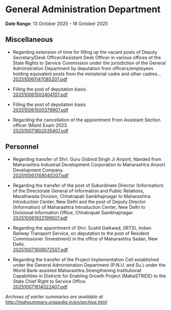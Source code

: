 # General Administration Department

**Date Range**: 13 October 2025 - 18 October 2025


## Miscellaneous
- Regarding extension of time for filling up the vacant posts of Deputy Secretary/Desk Officer/Assistant Desk Officer in various offices of the State Rights to Service Commission under the jurisdiction of the General Administration Department by deputation from officers/employees holding equivalent posts from the ministerial cadre and other cadres...\
  [202510061147085207.pdf](https://gr.maharashtra.gov.in/Site/Upload/Government%20Resolutions/English/202510061147085207.pdf)

- Filling the post of deputation basis.\
  [202510061502404107.pdf](https://gr.maharashtra.gov.in/Site/Upload/Government%20Resolutions/English/202510061502404107.pdf)

- Filling the post of deputation basis\
  [202510061500379907.pdf](https://gr.maharashtra.gov.in/Site/Upload/Government%20Resolutions/English/202510061500379907.pdf)

- Regarding the cancellation of the appointment From Assistant Section officer (Main) Exam 2023.\
  [202510071802035407.pdf](https://gr.maharashtra.gov.in/Site/Upload/Government%20Resolutions/English/202510071802035407.pdf)

## Personnel
- Regarding transfer of Shri. Guru Gobind Singh Ji Airport, Nanded from Maharashtra Industrial Development Corporation to Maharashtra Airport Development Company.\
  [202510061749040207.pdf](https://gr.maharashtra.gov.in/Site/Upload/Government%20Resolutions/English/202510061749040207.pdf)

- Regarding the transfer of the post of Subordinate Director (Information) of the Directorate General of Information and Public Relations, Marathwada Division, Chhatrapati Sambhajinagar to Maharashtra Introduction Center, New Delhi and the post of Deputy Director (Information) of Maharashtra Introduction Center, New Delhi to Divisional Information Office, Chhatrapati Sambhajinagar.\
  [202510061922199507.pdf](https://gr.maharashtra.gov.in/Site/Upload/Government%20Resolutions/English/202510061922199507.pdf)

- Regarding the appointment of Shri. Sushil Gaikwad, (IRTS), Indian Railway Transport Service, on deputation to the post of Resident Commissioner (Investment) in the office of Maharashtra Sadan, New Delhi.\
  [202510071609072507.pdf](https://gr.maharashtra.gov.in/Site/Upload/Government%20Resolutions/English/202510071609072507.pdf)

- Regarding the transfer of the Project Implementation Cell established under the General Administration Department (P.N.U. and Su.) under the World Bank-assisted Maharashtra Strengthening Institutional Capabilities in Districts for Enabling Growth Project (MahaSTRIDE) to the State Chief Right to Service Office.\
  [202510071614022407.pdf](https://gr.maharashtra.gov.in/Site/Upload/Government%20Resolutions/English/202510071614022407.pdf)


*Archives of earlier summaries are available at http://mahsummary.orgpedia.in/en/archive.html*